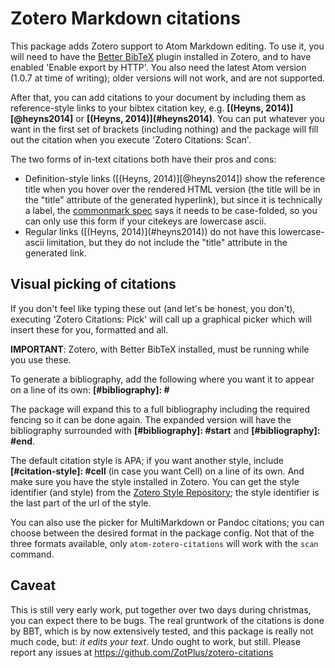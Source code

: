 Zotero Markdown citations
=========

This package adds Zotero support to Atom Markdown editing. To use it, you will need to have the [Better BibTeX](http://zotplus.github.io/better-bibtex/index.html) plugin installed in Zotero, and to have enabled 'Enable export by HTTP'. You also need the latest Atom version (1.0.7 at time of writing); older versions will not work, and are not supported.

After that, you can add citations to your document by including them as reference-style links to your bibtex citation key, e.g.
**\[\(Heyns, 2014\)\]\[@heyns2014\]** or **\[\(Heyns, 2014\)\]\(#heyns2014\)**. You can put whatever you want in the first set of brackets (including nothing)
and the package will fill out the citation when you execute 'Zotero Citations: Scan'.


The two forms of in-text citations both have their pros and cons:

* Definition-style links (\[\(Heyns, 2014\)\]\[@heyns2014\]) show the reference title when you hover over the rendered
  HTML version (the title will be in the "title" attribute of the generated hyperlink), but since it is technically a label,
  the [commonmark spec](http://spec.commonmark.org/0.22/#matches) says it needs to be case-folded, so you can only use
  this form if your citekeys are lowercase ascii.
* Regular links (\[\(Heyns, 2014\)\]\(#heyns2014\)) do not have this lowercase-ascii limitation, but they do not include
  the "title" attribute in the generated link.

## Visual picking of citations

If you don't feel like typing
these out (and let's be honest, you don't), executing 'Zotero Citations: Pick' will call up a graphical picker which
will insert these for you, formatted and all.

**IMPORTANT**: Zotero, with Better BibTeX installed, must be running while you use these.

To generate a bibliography, add the following where you want it to appear on a line of its own: **\[#bibliography\]: #**

The package will expand this to a full bibliography including the required fencing so it can be done again. The expanded
version will have the bibliography surrounded with **\[#bibliography\]: #start** and **\[#bibliography\]: #end**.

The default citation style is APA; if you want another style, include **\[#citation-style\]: #cell** (in case you want Cell) on a line of its own. And make sure you have the style installed in Zotero. You can get the style identifier (and style) from the [Zotero Style Repository](https://www.zotero.org/styles); the style identifier is the last part of the url of the style.

You can also use the picker for MultiMarkdown or Pandoc citations; you can choose between the desired format in the package config. Not that of the three formats available, only `atom-zotero-citations` will work with the `scan` command.

## Caveat

This is still very early work, put together over two days during christmas, you can expect there to be bugs. The real gruntwork of the citations is done by BBT, which is by now extensively tested, and this package is really not much code, but: *it edits your text*. Undo ought to work, but still. Please report any issues at https://github.com/ZotPlus/zotero-citations

